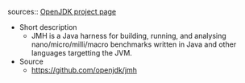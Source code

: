 sources:: [OpenJDK project page](http://openjdk.java.net/projects/code-tools/jmh/)

- Short description
	- JMH is a Java harness for building, running, and analysing nano/micro/milli/macro benchmarks written in Java and other languages targetting the JVM.
- Source
	- https://github.com/openjdk/jmh